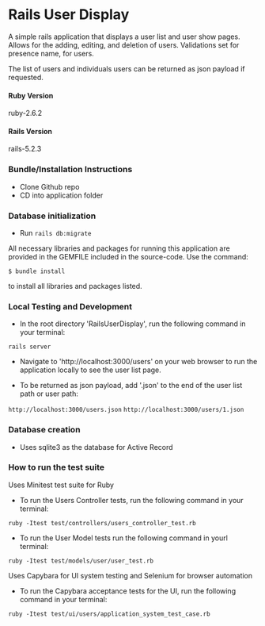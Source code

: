 # Rails User Display

A simple rails application that displays a user list and user show pages. Allows for the adding, editing, and deletion of users. Validations set for presence name, for users. 

The list of users and individuals users can be returned as json payload if requested.

#### Ruby Version
   
ruby-2.6.2

#### Rails Version

   rails-5.2.3

### Bundle/Installation Instructions

* Clone Github repo
* CD into application folder

### Database initialization

* Run ```rails db:migrate```

All necessary libraries and packages for running this application are provided in the GEMFILE included in the source-code. Use the command:

```$ bundle install```

to install all libraries and packages listed.

### Local Testing and Development

* In the root directory 'RailsUserDisplay', run the following command in your terminal:

```rails server```

* Navigate to 'http://localhost:3000/users' on your web browser to run the application locally to see the user list page.

* To be returned as json payload, add '.json' to the end of the user list path or user path:

```http://localhost:3000/users.json```
```http://localhost:3000/users/1.json```

### Database creation
* Uses sqlite3 as the database for Active Record

### How to run the test suite

Uses Minitest test suite for Ruby

* To run the Users Controller tests, run the following command in your terminal:

```ruby -Itest test/controllers/users_controller_test.rb```

* To run the User Model tests run the following command in yourl terminal:

```ruby -Itest test/models/user/user_test.rb```

Uses Capybara for UI system testing and Selenium for browser automation

* To run the Capybara acceptance tests for the UI, run the following command in your terminal:

```ruby -Itest test/ui/users/application_system_test_case.rb```
